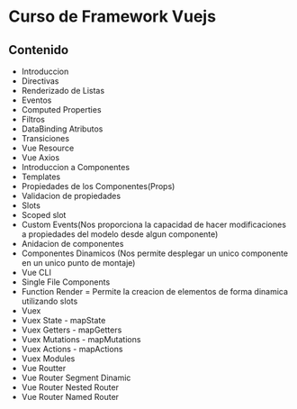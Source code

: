 # Curso de Framework Vuejs

## Contenido

* Introduccion
* Directivas
* Renderizado de Listas
* Eventos
* Computed Properties
* Filtros
* DataBinding Atributos
* Transiciones
* Vue Resource
* Vue Axios
* Introduccion a Componentes
* Templates
* Propiedades de los Componentes(Props)
* Validacion de propiedades
* Slots
* Scoped slot
* Custom Events(Nos proporciona la capacidad de hacer modificaciones a propiedades del modelo desde algun componente)
* Anidacion de componentes
* Componentes Dinamicos (Nos permite desplegar un unico componente en un unico punto de montaje)
* Vue CLI
* Single File Components
* Function Render = Permite la creacion de elementos de forma dinamica utilizando slots
* Vuex
* Vuex State - mapState 
* Vuex Getters - mapGetters
* Vuex Mutations - mapMutations
* Vuex Actions - mapActions
* Vuex Modules
* Vue Routter
* Vue Router Segment Dinamic
* Vue Router Nested Router
* Vue Router Named Router